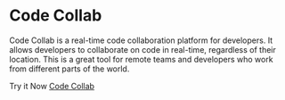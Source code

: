 # Code Collab

Code Collab is a real-time code collaboration platform for developers. It allows developers to collaborate on code in real-time, regardless of their location. This is a great tool for remote teams and developers who work from different parts of the world.

Try it Now [Code Collab](https://code-editor-frontend-pae.vercel.app/)
